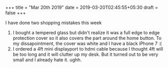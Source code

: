 +++
title = "Mar 20th 2019"
date = 2019-03-20T02:45:55+05:30
draft = false
+++

I have done two shopping mistakes this week  
1. I bought a tempered glass but didn't realize it was a full edge to edge protection cover so 
it also covers the part around the home button. To my dissapointment, the cover was white and I have a black iPhone 7 :(  
2. I ordered a 4ft mini displayport to hdmi cable because I thought 4ft will be too long and it will clutter up my desk. But it turned out to be very small and I already hate it. ughh.
<!--more-->
